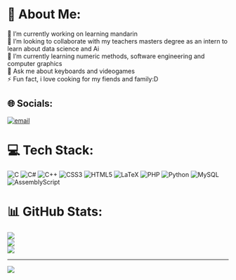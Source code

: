 # 💫 About Me:
🔭 I’m currently working on learning mandarin<br>👯 I’m looking to collaborate with my teachers masters degree as an intern to learn about data science and Ai<br>🌱 I’m currently learning numeric methods, software engineering and computer graphics<br>💬 Ask me about keyboards and videogames<br>⚡ Fun fact, i love cooking for my fiends and family:D


## 🌐 Socials:
[![email](https://img.shields.io/badge/Email-D14836?logo=gmail&logoColor=white)](mailto:jose.loaiza@uabc.edu.mx) 

# 💻 Tech Stack:
![C](https://img.shields.io/badge/c-%2300599C.svg?style=for-the-badge&logo=c&logoColor=white) ![C#](https://img.shields.io/badge/c%23-%23239120.svg?style=for-the-badge&logo=csharp&logoColor=white) ![C++](https://img.shields.io/badge/c++-%2300599C.svg?style=for-the-badge&logo=c%2B%2B&logoColor=white) ![CSS3](https://img.shields.io/badge/css3-%231572B6.svg?style=for-the-badge&logo=css3&logoColor=white) ![HTML5](https://img.shields.io/badge/html5-%23E34F26.svg?style=for-the-badge&logo=html5&logoColor=white) ![LaTeX](https://img.shields.io/badge/latex-%23008080.svg?style=for-the-badge&logo=latex&logoColor=white) ![PHP](https://img.shields.io/badge/php-%23777BB4.svg?style=for-the-badge&logo=php&logoColor=white) ![Python](https://img.shields.io/badge/python-3670A0?style=for-the-badge&logo=python&logoColor=ffdd54) ![MySQL](https://img.shields.io/badge/mysql-4479A1.svg?style=for-the-badge&logo=mysql&logoColor=white) ![AssemblyScript](https://img.shields.io/badge/assembly%20script-%23000000.svg?style=for-the-badge&logo=assemblyscript&logoColor=white)
# 📊 GitHub Stats:
![](https://github-readme-stats.vercel.app/api?username=joseAlbertoLoaiza&theme=dark&hide_border=false&include_all_commits=true&count_private=true)<br/>
![](https://github-readme-streak-stats.herokuapp.com/?user=joseAlbertoLoaiza&theme=dark&hide_border=false)<br/>
![](https://github-readme-stats.vercel.app/api/top-langs/?username=joseAlbertoLoaiza&theme=dark&hide_border=false&include_all_commits=true&count_private=true&layout=compact)

---
[![](https://visitcount.itsvg.in/api?id=joseAlbertoLoaiza&icon=0&color=0)](https://visitcount.itsvg.in)

<!-- Proudly created with GPRM ( https://gprm.itsvg.in ) -->
